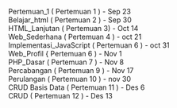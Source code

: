 Pertemuan_1 ( Pertemuan 1 ) - Sep 23 
<br>
Belajar_html ( Pertemuan 2 ) - Sep 30
<br>
HTML_Lanjutan ( Pertemuan 3) - Oct 14
<br>
Web_Sederhana ( Pertemuan 4 ) - oct 21
<br>
Implementasi_JavaScript ( Pertemuan 6 ) - oct 31
<br>
Web_Profil { Pertemuan 6 ) - Nov 1
<br>
PHP_Dasar ( Pertemuan 7 ) - Nov 8
<br>
Percabangan ( Pertemuan 9 ) - Nov 17
<br>
Perulangan ( Pertemuan 10 ) - nov 30
<br>
CRUD Basis Data ( Pertemuan 11 ) - Des 6
<br>
CRUD ( Pertemuan 12 ) - Des 13
